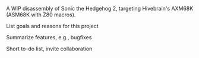 A WIP disassembly of Sonic the Hedgehog 2, targeting Hivebrain's AXM68K (ASM68K with Z80 macros).

List goals and reasons for this project

Summarize features, e.g., bugfixes

Short to-do list, invite collaboration